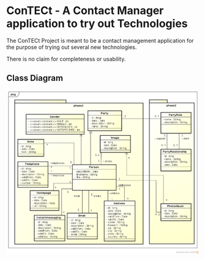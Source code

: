 ConTECt - A Contact Manager application to try out Technologies
=============

The ConTECt Project is meant to be a contact management application for the purpose of trying out several new technologies.

There is no claim for completeness or usability.

Class Diagram
-------------
![Class Diagram](https://github.com/ala-k/conTECt/raw/master/uml/images/class_diagram.png "Class Diagram with required phase 1 an optional phase 2")


